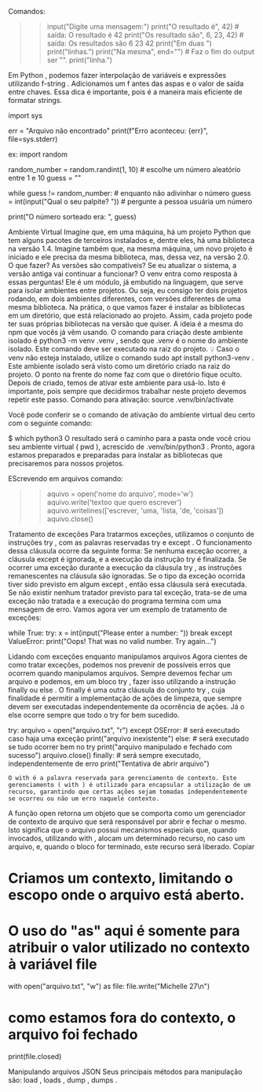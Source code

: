 Comandos:
>> input("Digite uma mensagem:")
>> print("O resultado é", 42)  # saída: O resultado é 42
>> print("Os resultado são", 6, 23, 42)  # saída: Os resultados são 6 23 42
>> print("Em duas ")
>> print("linhas.")
>> print("Na mesma", end="")  # Faz o fim do output ser "".
>> print("linha.")

 Em Python , podemos fazer interpolação de variáveis e expressões utilizando f-string . Adicionamos um f antes das aspas e o valor de saída entre chaves. Essa dica é importante, pois é a maneira mais eficiente de formatar strings.
 
 import sys

err = "Arquivo não encontrado"
print(f"Erro aconteceu: {err}", file=sys.stderr)

ex:
import random

random_number = random.randint(1, 10)  # escolhe um número aleatório entre 1 e 10
guess = ""

while guess != random_number:  # enquanto não adivinhar o número
    guess = int(input("Qual o seu palpite? "))  # pergunte a pessoa usuária um número

print("O número sorteado era: ", guess)


Ambiente Virtual
Imagine que, em uma máquina, há um projeto Python que tem alguns pacotes de terceiros instalados e, dentre eles, há uma biblioteca na versão 1.4. Imagine também que, na mesma máquina, um novo projeto é iniciado e ele precisa da mesma biblioteca, mas, dessa vez, na versão 2.0. O que fazer? As versões são compatíveis? Se eu atualizar o sistema, a versão antiga vai continuar a funcionar?
O venv entra como resposta à essas perguntas! Ele é um módulo, já embutido na linguagem, que serve para isolar ambientes entre projetos. Ou seja, eu consigo ter dois projetos rodando, em dois ambientes diferentes, com versões diferentes de uma mesma biblioteca.
Na prática, o que vamos fazer é instalar as bibliotecas em um diretório, que está relacionado ao projeto. Assim, cada projeto pode ter suas próprias bibliotecas na versão que quiser. A ideia é a mesma do npm que vocês já vêm usando.
O comando para criação deste ambiente isolado é python3 -m venv .venv , sendo que .venv é o nome do ambiente isolado. Este comando deve ser executado na raiz do projeto.
💡 Caso o venv não esteja instalado, utilize o comando sudo apt install python3-venv .
Este ambiente isolado será visto como um diretório criado na raiz do projeto. O ponto na frente do nome faz com que o diretório fique oculto.
Depois de criado, temos de ativar este ambiente para usá-lo. Isto é importante, pois sempre que decidirmos trabalhar neste projeto devemos repetir este passo.
Comando para ativação:
 source .venv/bin/activate

 Você pode conferir se o comando de ativação do ambiente virtual deu certo com o seguinte comando:

$ which python3
O resultado será o caminho para a pasta onde você criou seu ambiente virtual ( pwd ), acrescido de .venv/bin/python3 .
Pronto, agora estamos preparados e preparadas para instalar as bibliotecas que precisaremos para nossos projetos.

EScrevendo em arquivos
comando:
>> aquivo = open('nome do arquivo', mode='w')
>> aquivo.write('textoo que quero escrever')
>> aquivo.writelines(['escrever, 'uma, 'lista, 'de, 'coisas'])
>> aquivo.close()

Tratamento de exceções
Para tratarmos exceções, utilizamos o conjunto de instruções try , com as palavras reservadas try e except . O funcionamento dessa cláusula ocorre da seguinte forma:
Se nenhuma exceção ocorrer, a cláusula except é ignorada, e a execução da instrução try é finalizada.
Se ocorrer uma exceção durante a execução da cláusula try , as instruções remanescentes na cláusula são ignoradas. Se o tipo da exceção ocorrida tiver sido previsto em algum except , então essa cláusula será executada.
Se não existir nenhum tratador previsto para tal exceção, trata-se de uma exceção não tratada e a execução do programa termina com uma mensagem de erro.
Vamos agora ver um exemplo de tratamento de exceções:

while True:
    try:
        x = int(input("Please enter a number: "))
        break
    except ValueError:
        print("Oops!  That was no valid number.  Try again...")


Lidando com exceções enquanto manipulamos arquivos
Agora cientes de como tratar exceções, podemos nos prevenir de possíveis erros que ocorrem quando manipulamos arquivos. Sempre devemos fechar um arquivo e podemos, em um bloco try , fazer isso utilizando a instrução finally ou else . O finally é uma outra cláusula do conjunto try , cuja finalidade é permitir a implementação de ações de limpeza, que sempre devem ser executadas independentemente da ocorrência de ações. Já o else ocorre sempre que todo o try for bem sucedido.

try:
    arquivo = open("arquivo.txt", "r")
except OSError:
    # será executado caso haja uma exceção
    print("arquivo inexistente")
else:
    # será executado se tudo ocorrer bem no try
    print("arquivo manipulado e fechado com sucesso")
    arquivo.close()
finally:
    # será sempre executado, independentemente de erro
    print("Tentativa de abrir arquivo")

    O with é a palavra reservada para gerenciamento de contexto. Este gerenciamento ( with ) é utilizado para encapsular a utilização de um recurso, garantindo que certas ações sejam tomadas independentemente se ocorreu ou não um erro naquele contexto.
A função open retorna um objeto que se comporta como um gerenciador de contexto de arquivo que será responsável por abrir e fechar o mesmo. Isto significa que o arquivo possui mecanismos especiais que, quando invocados, utilizando with , alocam um determinado recurso, no caso um arquivo, e, quando o bloco for terminado, este recurso será liberado.
Copiar
# Criamos um contexto, limitando o escopo onde o arquivo está aberto.
# O uso do "as" aqui é somente para atribuir o valor utilizado no contexto à variável file
with open("arquivo.txt", "w") as file:
    file.write("Michelle 27\n")
# como estamos fora do contexto, o arquivo foi fechado
print(file.closed)


Manipulando arquivos JSON
Seus principais métodos para manipulação são: load , loads , dump , dumps .